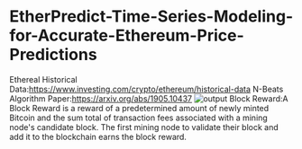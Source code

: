 # EtherPredict-Time-Series-Modeling-for-Accurate-Ethereum-Price-Predictions
Ethereal Historical Data:https://www.investing.com/crypto/ethereum/historical-data N-Beats Algorithm Paper:https://arxiv.org/abs/1905.10437
![output](https://github.com/boraeryazgan/EtherPredict-Time-Series-Modeling-for-Accurate-Ethereum-Price-Predictions/assets/92815050/2aa93e56-e713-4c89-a9a3-57162d481d13)
Block Reward:A Block Reward is a reward of a predetermined amount of newly minted Bitcoin and the sum total of transaction fees associated with a mining node's candidate block. The first mining node to validate their block and add it to the blockchain earns the block reward.

